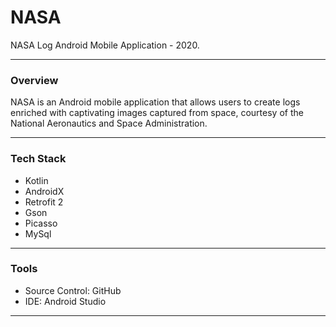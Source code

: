 # NASA

NASA Log Android Mobile Application - 2020.

---

### **Overview**
NASA is an Android mobile application that allows users to create logs enriched with captivating images captured from space, courtesy of the National Aeronautics and Space Administration.

---

### **Tech Stack**
- Kotlin 
- AndroidX
- Retrofit 2
- Gson
- Picasso
- MySql

---

### **Tools**
- Source Control: GitHub
- IDE: Android Studio

---
